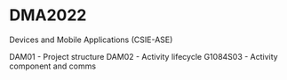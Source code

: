 # DMA2022
Devices and Mobile Applications (CSIE-ASE)

DAM01 - Project structure
DAM02 - Activity lifecycle
G1084S03 - Activity component and comms
